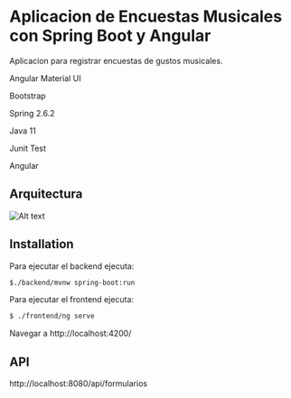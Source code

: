 # Aplicacion de Encuestas Musicales con Spring Boot y Angular

Aplicacion para registrar encuestas de gustos musicales.

Angular Material UI

Bootstrap

Spring 2.6.2

Java 11

Junit Test

Angular 

## Arquitectura

![Alt text](https://camo.githubusercontent.com/7f2a95560e19eef16514150a40ac18a7d33d571cb137566ece7a48db1ba1d5c7/68747470733a2f2f696d6167652e6962622e636f2f6244527538782f496d616765322e706e67 "Optional Title")

## Installation

Para ejecutar el backend ejecuta:

```bash
$./backend/mvnw spring-boot:run
```

Para ejecutar el frontend ejecuta:

```bash
$ ./frontend/ng serve
```
Navegar a http://localhost:4200/

## API

http://localhost:8080/api/formularios